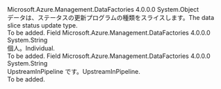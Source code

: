 <Type Name="SetSliceStatusType" FullName="Microsoft.Azure.Management.DataFactories.Models.SetSliceStatusType">
  <TypeSignature Language="C#" Value="public static class SetSliceStatusType" />
  <TypeSignature Language="ILAsm" Value=".class public auto ansi abstract sealed beforefieldinit SetSliceStatusType extends System.Object" />
  <TypeSignature Language="DocId" Value="T:Microsoft.Azure.Management.DataFactories.Models.SetSliceStatusType" />
  <TypeSignature Language="VB.NET" Value="Public Class SetSliceStatusType" />
  <TypeSignature Language="F#" Value="type SetSliceStatusType = class" />
  <AssemblyInfo>
    <AssemblyName>Microsoft.Azure.Management.DataFactories</AssemblyName>
    <AssemblyVersion>4.0.0.0</AssemblyVersion>
  </AssemblyInfo>
  <Base>
    <BaseTypeName>System.Object</BaseTypeName>
  </Base>
  <Interfaces />
  <Docs>
    <summary>
            <span data-ttu-id="3e4a5-101">データは、ステータスの更新プログラムの種類をスライスします。</span><span class="sxs-lookup"><span data-stu-id="3e4a5-101">The data slice status update type.</span></span>
            </summary>
    <remarks>To be added.</remarks>
  </Docs>
  <Members>
    <Member MemberName="Individual">
      <MemberSignature Language="C#" Value="public const string Individual;" />
      <MemberSignature Language="ILAsm" Value=".field public static literal string Individual" />
      <MemberSignature Language="DocId" Value="F:Microsoft.Azure.Management.DataFactories.Models.SetSliceStatusType.Individual" />
      <MemberSignature Language="VB.NET" Value="Public Const Individual As String " />
      <MemberSignature Language="F#" Value="val mutable Individual : string" Usage="Microsoft.Azure.Management.DataFactories.Models.SetSliceStatusType.Individual" />
      <MemberType>Field</MemberType>
      <AssemblyInfo>
        <AssemblyName>Microsoft.Azure.Management.DataFactories</AssemblyName>
        <AssemblyVersion>4.0.0.0</AssemblyVersion>
      </AssemblyInfo>
      <ReturnValue>
        <ReturnType>System.String</ReturnType>
      </ReturnValue>
      <Docs>
        <summary>
            <span data-ttu-id="3e4a5-102">個人。</span><span class="sxs-lookup"><span data-stu-id="3e4a5-102">Individual.</span></span>
            </summary>
        <remarks>To be added.</remarks>
      </Docs>
    </Member>
    <Member MemberName="UpstreamInPipeline">
      <MemberSignature Language="C#" Value="public const string UpstreamInPipeline;" />
      <MemberSignature Language="ILAsm" Value=".field public static literal string UpstreamInPipeline" />
      <MemberSignature Language="DocId" Value="F:Microsoft.Azure.Management.DataFactories.Models.SetSliceStatusType.UpstreamInPipeline" />
      <MemberSignature Language="VB.NET" Value="Public Const UpstreamInPipeline As String " />
      <MemberSignature Language="F#" Value="val mutable UpstreamInPipeline : string" Usage="Microsoft.Azure.Management.DataFactories.Models.SetSliceStatusType.UpstreamInPipeline" />
      <MemberType>Field</MemberType>
      <AssemblyInfo>
        <AssemblyName>Microsoft.Azure.Management.DataFactories</AssemblyName>
        <AssemblyVersion>4.0.0.0</AssemblyVersion>
      </AssemblyInfo>
      <ReturnValue>
        <ReturnType>System.String</ReturnType>
      </ReturnValue>
      <Docs>
        <summary>
            <span data-ttu-id="3e4a5-103">UpstreamInPipeline です。</span><span class="sxs-lookup"><span data-stu-id="3e4a5-103">UpstreamInPipeline.</span></span>
            </summary>
        <remarks>To be added.</remarks>
      </Docs>
    </Member>
  </Members>
</Type>